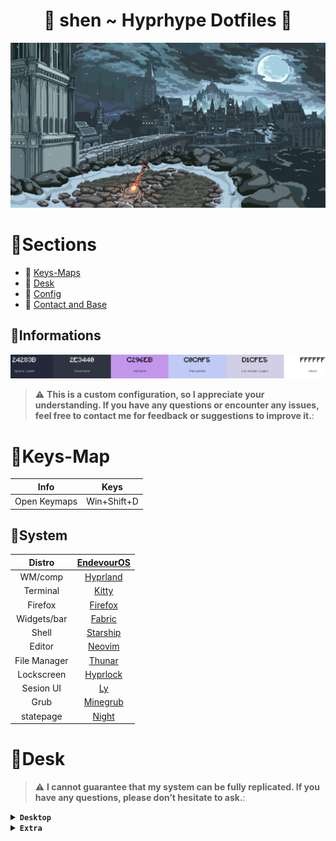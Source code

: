 <div align="center">
 <h1> 🌸 shen ~ Hyprhype Dotfiles 🌸 </h1>
 </div>

<p align="center">
  <picture>
    <img src="/assets/souls.gif">
  </picture>
</p>

# 🌿Sections

- 🌸 [Keys-Maps](https://github.com/Shentxt/Hyprhype/tree/master#Informations)
- 🌸 [Desk](https://github.com/Shentxt/Hyprhype/tree/master#Desk)
- 🌸 [Config](https://github.com/Shentxt/Hyprhype/tree/master#Configurations)
- 🌸 [Contact and Base](https://github.com/Shentxt/Hyprhype/tree/master#Base)

## 🌿Informations

<p align="center">
  <picture>
    <img src="/assets/color.png">
  </picture>
</p>

> :warning: **This is a custom configuration, so I appreciate your understanding. If you have any questions or encounter any issues, feel free to contact me for feedback or suggestions to improve it.**: 

# 🌿Keys-Map 

|     Info     |    Keys      |
| :----------: | :----------: |
| Open Keymaps |  Win+Shift+D |

## 🌿System 

|    Distro    |                [EndevourOS](https://endeavouros.com/)                          |
| :----------: | :----------------------------------------------------------------------------: |
|    WM/comp   |                 [Hyprland](https://wiki.hyprland.org/)                         |
|   Terminal   |                   [Kitty](https://github.com/kovidgoyal/kitty)                 |
|   Firefox    |        [Firefox](https://github.com/Godiesc/firefox-gx/tree/main)              |
|  Widgets/bar |                       [Fabric](https://wiki.ffpy.org/)                         |
|    Shell     |                [Starship](https://github.com/starship/starship)                |
|    Editor    |                 [Neovim](https://github.com/neovim/neovim)                     |
| File Manager |              [Thunar](https://github.com/xfce-mirror/thunar)                   |
| Lockscreen   |              [Hyprlock](https://github.com/hyprwm/hyprlock)                    |
| Sesion UI    |              [Ly](https://github.com/fairyglade/ly)                            |
|   Grub       |          [Minegrub](https://github.com/Lxtharia/minegrub-theme)                |
| statepage    |                  [Night](https://shentxt.github.io/Night/)                     |

# 🌿Desk

> :warning: **I cannot guarantee that my system can be fully replicated. If you have any questions, please don’t hesitate to ask.**: 

<details>
<summary><b><code>Desktop</code></b></summary>

|Launcher|Config|Lock|Popup|
|--|--|--|--|
|![demo](/assets/Screen/launcher.png "demo")|![demo](/assets/Screen/config.png "demo")|![demo](/assets/Screen/lock.png "demo")|![demo](/assets/Screen/power.png "demo")|
</details>

<details>
<summary><b><code>Extra</code></b></summary>

|HomePage|
|--|
|![demo](/assets/Screen/home.png "demo")

# 📦Configurations

> :warning: **For better organization, I have split the README into two separate files.**: 

- [Guide](CONFIG.md)

- These files are located in usr.

# 🌿Base 

<p align="center">
  <picture>
    <img src="/assets/link.gif">
  </picture>
</p>

- [Reddit](https://www.reddit.com/user/ProfessionLower9249)
- [Discord](1078713449565143051)

## 🌿Inspirations

- 🌸 [Cenunix](https://github.com/cenunix)
- 🌸 [AlphaTecnolog](https://github.com/AlphaTechnolog/dotfiles)
- 🌸 [Juminai](https://github.com/juminai/dotfiles)
- 🌸 [Gh0stzk](https://github.com/gh0stzk/dotfiles)
- 🌸 [Aylur](https://github.com/Aylur/dotfiles)
- 🌸 [Linkfrg](https://github.com/linkfrg/dotfiles)
- 🌸 [BlazinLock](https://github.com/Thunder-Blaze/BlazinLock/tree/critical)

## 🌿Thanks

- 🌸 [Hypr Red](https://www.reddit.com/r/hyprland/)

